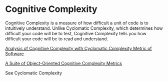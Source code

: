 # Cognitive Complexity

Cognitive Complexity is a measure of how difficult a unit of code is to intuitively understand. Unlike Cyclomatic Complexity, which determines how difficult your code will be to test, Cognitive Complexity tells you how difficult your code will be to read and understand.

[Analysis of Cognitive Complexity with Cyclomatic Complexity Metric of Software](https://www.researchgate.net/publication/357960768_Automatizing_Software_Cognitive_Complexity_Reduction)

[A Suite of Object-Oriented Cognitive Complexity Metrics](https://ieeexplore.ieee.org/document/8253447)



See Cyclomatic Complexity